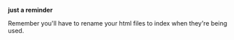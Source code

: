 **just a reminder**

Remember you'll have to rename your html files to index when they're being used.
